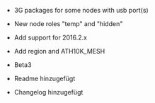 
* 3G packages for some nodes with usb port(s)

* New node roles "temp" and "hidden"

* Add support for 2016.2.x

* Add region and ATH10K_MESH

* Beta3

* Readme hinzugefügt

* Changelog hinzugefügt
